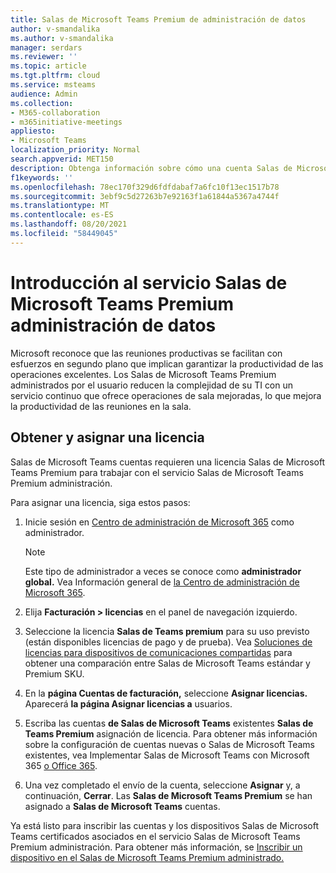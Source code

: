 ```yaml
---
title: Salas de Microsoft Teams Premium de administración de datos
author: v-smandalika
ms.author: v-smandalika
manager: serdars
ms.reviewer: ''
ms.topic: article
ms.tgt.pltfrm: cloud
ms.service: msteams
audience: Admin
ms.collection:
- M365-collaboration
- m365initiative-meetings
appliesto:
- Microsoft Teams
localization_priority: Normal
search.appverid: MET150
description: Obtenga información sobre cómo una cuenta Salas de Microsoft Teams obtiene una licencia para obtener acceso al Salas de Microsoft Teams de administración premium.
f1keywords: ''
ms.openlocfilehash: 78ec170f329d6fdfdabaf7a6fc10f13ec1517b78
ms.sourcegitcommit: 3ebf9c5d27263b7e92163f1a61844a5367a4744f
ms.translationtype: MT
ms.contentlocale: es-ES
ms.lasthandoff: 08/20/2021
ms.locfileid: "58449045"
---
```

# <a name="getting-started-with-microsoft-teams-rooms-premium-managed-service"></a>Introducción al servicio Salas de Microsoft Teams Premium administración de datos

Microsoft reconoce que las reuniones productivas se facilitan con esfuerzos en segundo plano que implican garantizar la productividad de las operaciones excelentes. Los Salas de Microsoft Teams Premium administrados por el usuario reducen la complejidad de su TI con un servicio continuo que ofrece operaciones de sala mejoradas, lo que mejora la productividad de las reuniones en la sala.

## <a name="obtain-and-assign-a-license"></a>Obtener y asignar una licencia

Salas de Microsoft Teams cuentas requieren una licencia Salas de Microsoft Teams Premium para trabajar con el servicio Salas de Microsoft Teams Premium administración.

Para asignar una licencia, siga estos pasos:

1. Inicie sesión en [Centro de administración de Microsoft 365](https://admin.microsoft.com) como administrador.

    > [!NOTE]
    > Este tipo de administrador a veces se conoce como **administrador global.** Vea Información general de [la Centro de administración de Microsoft 365](/microsoft-365/business-video/admin-center-overview).

2. Elija **Facturación > licencias** en el panel de navegación izquierdo.
3. Seleccione la licencia **Salas de Teams premium** para su uso previsto (están disponibles licencias de pago y de prueba). Vea [Soluciones de licencias para dispositivos de comunicaciones compartidas](rooms-licensing.md) para obtener una comparación entre Salas de Microsoft Teams estándar y Premium SKU.
4. En la **página Cuentas de facturación,** seleccione **Asignar licencias.** Aparecerá **la página Asignar licencias a** usuarios.
5. Escriba las cuentas **de Salas de Microsoft Teams** existentes **Salas de Teams Premium** asignación de licencia. Para obtener más información sobre la configuración de cuentas nuevas o Salas de Microsoft Teams existentes, vea Implementar Salas de Microsoft Teams con Microsoft 365 [o Office 365](with-office-365.md).
6. Una vez completado el envío de la cuenta, seleccione **Asignar** y, a continuación, **Cerrar**. Las **Salas de Microsoft Teams Premium** se han asignado a **Salas de Microsoft Teams** cuentas.

Ya está listo para inscribir las cuentas y los dispositivos Salas de Microsoft Teams certificados asociados en el servicio Salas de Microsoft Teams Premium administración. Para obtener más información, se [Inscribir un dispositivo en el Salas de Microsoft Teams Premium administrado.](enrolling-mtrp-managed-service.md)
